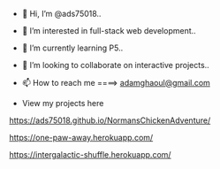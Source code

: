 - 👋 Hi, I’m @ads75018..
- 👀 I’m interested in full-stack web development..
- 🌱 I’m currently learning P5..
- 💞️ I’m looking to collaborate on interactive projects..
- 📫 How to reach me ====> adamghaoul@gmail.com 



- View my projects here

https://ads75018.github.io/NormansChickenAdventure/

https://one-paw-away.herokuapp.com/

https://intergalactic-shuffle.herokuapp.com/

<!---
ads75018/ads75018 is a ✨ special ✨ repository because its `README.md` (this file) appears on your GitHub profile.
You can click the Preview link to take a look at your changes.
--->

